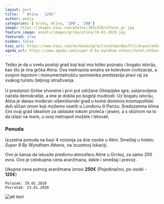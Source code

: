 ```yaml
---
layout: post
title:  " Atina - 125€"
author: pedja
categories: [ Grcka, Atina, '100', '200']
image: https://images.kiwi.com/photos/385x250/athens_gr.jpg
feature_image: assets/images/grcka/atina/19-01-2020.jpg
featured: true
hidden: false
kiwi_url: https://www.kiwi.com/en/booking?activeStep=0&affilid=pavle93odyssey&booking_token=A7Y3GEh0jBs6YfNNR-Mv6EPtsJkckEUqBoSkPyjuV4isGMn2u97IVfbrlFc-Tygv2oZrDhjIvXYiB8XEiB-m1KAMtjabHMSCDanqY3nb_aN5oL8UEma_dHid57rg9cHogK_tqREcH4WbQMU2Jpu7ild8SsvlehPKDFDYOQ4ITKrax0W9Zfd49dNoz7EmLXa5tYBQizUL_oLY3WRFb5t7EXvMhtWq_bS4PxtpeF4Fjco0kBxLZ1as7ZtgAeNYTrrTSMFwleneeGC-GULtQ70d8fS_P1j8U-mWagbwoxdQHxmwMF63p5McnKtuQKd2EBniqGg10jHVc5s1DA2ZWKqe5SPZ_Co1ugWKc4MPBZGPCcZmEw3yELB-7bb0EzjU1TQvefFzYSdqVWqn2x3rSzTH8-lJ8dB3BSi0VJJdtSILq8S6I5l2o-3gW2OtGPvEKVIhnHF-jZz7-qzUnQVE0CtQDQ7u8C5gXZp6UhPqqnLzGb_fXniGht1ShKrvkdlZ9hH3ujxtwj0tSJV1kgsuorRVJ-amWATAdPNREvwszvHvPptoyZUHjnDHHDvk_VmV--mLF2OZSuGCRBgR3wJAkHTzqXziwMLgXXWGcKdmZb7nMuvo%3D&currency=eur&deeplinkId=28370364709&flightsId=0b7703ab476800007f81e951_0-03ab0b77476c0000674a8ca1_0&handBags=0-0&holdBags=0-0&lang=en&passengers=2&price=69&session_identifier=YbBk9Zoa8kzQyPJPaEDvG%2F52XCeFBRqj4QqlBtyutu4%3D&session_token=X%2Bgiw2RU%2Fhin7Q%2FmuoZUS0vRKgZcm5EULJVJ9tatgICaUK7TP1gmG4NSys%2BIuLNCRuXGzqDxcOt%2BQlpZTeeG1DBjAi6C%2F8OrfA3hMj4XDkT6p4pghOtulEGlsAWFmAP82LW7Vm%2FRXwzuHlYtUijUHmh6249eDTcnaBziWsn5IWeTlSNCOE4MLsk1%2BoQ3D0I9eQJ5ZisSGS05%2FLXk8TxBraiHLvGC4gJ8FjOBU0Z6xlU%3D&token=A7Y3GEh0jBs6YfNNR-Mv6EPtsJkckEUqBoSkPyjuV4isGMn2u97IVfbrlFc-Tygv2oZrDhjIvXYiB8XEiB-m1KAMtjabHMSCDanqY3nb_aN5oL8UEma_dHid57rg9cHogK_tqREcH4WbQMU2Jpu7ild8SsvlehPKDFDYOQ4ITKrax0W9Zfd49dNoz7EmLXa5tYBQizUL_oLY3WRFb5t7EXvMhtWq_bS4PxtpeF4Fjco0kBxLZ1as7ZtgAeNYTrrTSMFwleneeGC-GULtQ70d8fS_P1j8U-mWagbwoxdQHxmwMF63p5McnKtuQKd2EBniqGg10jHVc5s1DA2ZWKqe5SPZ_Co1ugWKc4MPBZGPCcZmEw3yELB-7bb0EzjU1TQvefFzYSdqVWqn2x3rSzTH8-lJ8dB3BSi0VJJdtSILq8S6I5l2o-3gW2OtGPvEKVIhnHF-jZz7-qzUnQVE0CtQDQ7u8C5gXZp6UhPqqnLzGb_fXniGht1ShKrvkdlZ9hH3ujxtwj0tSJV1kgsuorRVJ-amWATAdPNREvwszvHvPptoyZUHjnDHHDvk_VmV--mLF2OZSuGCRBgR3wJAkHTzqXziwMLgXXWGcKdmZb7nMuvo%3D&user_id=86bfed55-21d7-4a38-a51e-73c29f7a1c7d
agoda_url: https://www.agoda.com/super-8-by-wyndham-athens/hotel/athens-al-us.html?checkin=2020-01-19&los=4&adults=2&rooms=1&cid=1833963&searchrequestid=e6534d0e-ad3b-42ed-9e04-36bc3bbab513&travellerType=-1&tabbed=true
---
```

Teško je da u svetu postoji grad koji koji ima toliko poznatu i bogatu istoriju, kao što je ima grčka Atina. Ova metropola smatra se kolevkom civilizacije, a svojom lepotom i monumentalnošću spomenika predstavlja pravi raj za svakog turistu željnog istraživanja. 
<br><br>
U prestonici Grčke stvorene i prvi put održane Olimpijske igre, ustanovljena načela demokratije, a ime je dobila po boginji mudrosti. Uz bogatu istoriju, Atina je danas moderan višemilionski grad u kome dominira kosmopolitski duh sličan onom koji možemo osetiti u Londonu ili Parizu. Sredozemna klima čini ovaj grad idealnim za obilaske tokom proleća i jeseni, a s obzirom na to da izlazi na more, u ovoj metropoli možete i letovati.

### Ponuda
Izuzetna ponuda na bazi 4 noćenja za dve osobe u Atini. Smeštaj u hotelu *Super 8 By Wyndham Athens*, na izuzetnoj lokaciji.

Ovo je šansa da iskusite predivnu atmosferu Atine u Grckoj, za samo 250 evra. Ovo je celokupna cena aranžmana, dakle i smeštaj i prevoz.

Ukupna cena putnog aranžmana iznosi **250€** (Pojedinačno, po osobi - **125€**)

```
Polazak: 19.01.2020
Povratak: 23.01.2020
```

![alt text]( http://pix6.agoda.net/hotelImages/2459768/0/bf9b4df45e0aaaf4f942ccc7bbeb24d9.jpg?s=800x600 "Atina smestaj")


